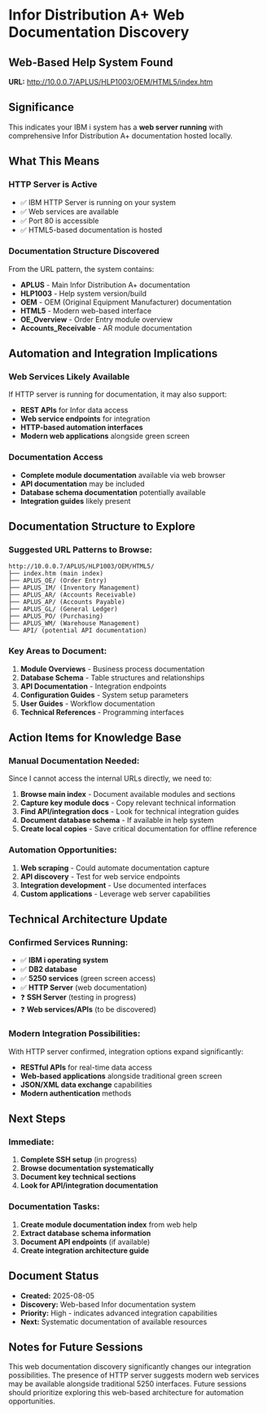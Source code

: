 # Infor Distribution A+ Web Documentation Discovery

## Web-Based Help System Found

**URL:** http://10.0.0.7/APLUS/HLP1003/OEM/HTML5/index.htm

## Significance
This indicates your IBM i system has a **web server running** with comprehensive Infor Distribution A+ documentation hosted locally.

## What This Means

### **HTTP Server is Active**
- ✅ IBM HTTP Server is running on your system
- ✅ Web services are available
- ✅ Port 80 is accessible 
- ✅ HTML5-based documentation is hosted

### **Documentation Structure Discovered**
From the URL pattern, the system contains:
- **APLUS** - Main Infor Distribution A+ documentation
- **HLP1003** - Help system version/build
- **OEM** - OEM (Original Equipment Manufacturer) documentation
- **HTML5** - Modern web-based interface
- **OE_Overview** - Order Entry module overview
- **Accounts_Receivable** - AR module documentation

## Automation and Integration Implications

### **Web Services Likely Available**
If HTTP server is running for documentation, it may also support:
- **REST APIs** for Infor data access
- **Web service endpoints** for integration
- **HTTP-based automation interfaces**
- **Modern web applications** alongside green screen

### **Documentation Access**
- **Complete module documentation** available via web browser
- **API documentation** may be included
- **Database schema documentation** potentially available
- **Integration guides** likely present

## Documentation Structure to Explore

### **Suggested URL Patterns to Browse:**
```
http://10.0.0.7/APLUS/HLP1003/OEM/HTML5/
├── index.htm (main index)
├── APLUS_OE/ (Order Entry)
├── APLUS_IM/ (Inventory Management)  
├── APLUS_AR/ (Accounts Receivable)
├── APLUS_AP/ (Accounts Payable)
├── APLUS_GL/ (General Ledger)
├── APLUS_PO/ (Purchasing)
├── APLUS_WM/ (Warehouse Management)
└── API/ (potential API documentation)
```

### **Key Areas to Document:**
1. **Module Overviews** - Business process documentation
2. **Database Schema** - Table structures and relationships  
3. **API Documentation** - Integration endpoints
4. **Configuration Guides** - System setup parameters
5. **User Guides** - Workflow documentation
6. **Technical References** - Programming interfaces

## Action Items for Knowledge Base

### **Manual Documentation Needed:**
Since I cannot access the internal URLs directly, we need to:

1. **Browse main index** - Document available modules and sections
2. **Capture key module docs** - Copy relevant technical information
3. **Find API/integration docs** - Look for technical integration guides
4. **Document database schema** - If available in help system
5. **Create local copies** - Save critical documentation for offline reference

### **Automation Opportunities:**
1. **Web scraping** - Could automate documentation capture
2. **API discovery** - Test for web service endpoints
3. **Integration development** - Use documented interfaces
4. **Custom applications** - Leverage web server capabilities

## Technical Architecture Update

### **Confirmed Services Running:**
- ✅ **IBM i operating system**
- ✅ **DB2 database** 
- ✅ **5250 services** (green screen access)
- ✅ **HTTP Server** (web documentation)
- ❓ **SSH Server** (testing in progress)
- ❓ **Web services/APIs** (to be discovered)

### **Modern Integration Possibilities:**
With HTTP server confirmed, integration options expand significantly:
- **RESTful APIs** for real-time data access
- **Web-based applications** alongside traditional green screen
- **JSON/XML data exchange** capabilities
- **Modern authentication** methods

## Next Steps

### **Immediate:**
1. **Complete SSH setup** (in progress)
2. **Browse documentation systematically** 
3. **Document key technical sections**
4. **Look for API/integration documentation**

### **Documentation Tasks:**
1. **Create module documentation index** from web help
2. **Extract database schema information** 
3. **Document API endpoints** (if available)
4. **Create integration architecture guide**

## Document Status
- **Created:** 2025-08-05
- **Discovery:** Web-based Infor documentation system
- **Priority:** High - indicates advanced integration capabilities
- **Next:** Systematic documentation of available resources

## Notes for Future Sessions
This web documentation discovery significantly changes our integration possibilities. The presence of HTTP server suggests modern web services may be available alongside traditional 5250 interfaces. Future sessions should prioritize exploring this web-based architecture for automation opportunities.

